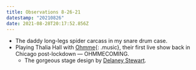 ```yaml
---
title: Observations 8-26-21
datestamp: "20210826"
date: 2021-08-28T20:17:52.856Z
---
```

- The daddy long-legs spider carcass in my snare drum case.
- Playing Thalia Hall with [Ohmme](http://ohmme.bandcamp.com/){: .music}, their first live show back in Chicago post-lockdown — OHMMECOMING.
	- The gorgeous stage design by [Delaney Stewart](https://www.gdstewart.com/).